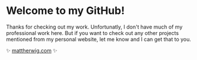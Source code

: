 # Welcome to my GitHub!
Thanks for checking out my work. Unfortunatly, I don't have much of my professional work here. But if you want to check out any other projects mentioned from my personal website, let me know and I can get that to you.

✨ [mattherwig.com](https://mattherwig.com) ✨
